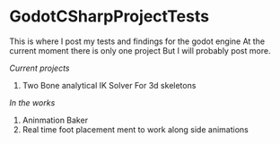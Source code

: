 # GodotCSharpProjectTests
This is where I post my tests and findings for the godot engine
At the current moment there is only one project But I will probably post more.

*Current projects*
1. Two Bone analytical IK Solver For 3d skeletons

*In the works*
1. Aninmation Baker
2. Real time foot placement ment to work along side animations

